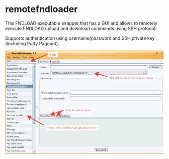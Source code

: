 # remotefndloader
This FNDLOAD executable wrapper that has a GUI and allows to remotely execute FNDLOAD upload and download commands using SSH protocol.

Supports authentication using username/password and SSH private key (including Putty Pageant). 

![Main frame](RemoteFndload.png)
